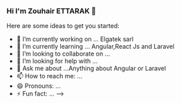 ### Hi I'm Zouhair ETTARAK  👋




Here are some ideas to get you started:

- 🔭 I’m currently working on ... Elgatek sarl
- 🌱 I’m currently learning ... Angular,React Js and Laravel
- 👯 I’m looking to collaborate on ... 
- 🤔 I’m looking for help with ...
- 💬 Ask me about ...Anything about Angular or Laravel
- 📫 How to reach me: ...
- 😄 Pronouns: ...
- ⚡ Fun fact: ...
-->
